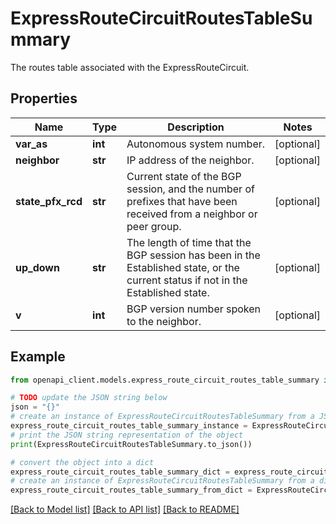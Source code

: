 # ExpressRouteCircuitRoutesTableSummary

The routes table associated with the ExpressRouteCircuit.

## Properties

Name | Type | Description | Notes
------------ | ------------- | ------------- | -------------
**var_as** | **int** | Autonomous system number. | [optional] 
**neighbor** | **str** | IP address of the neighbor. | [optional] 
**state_pfx_rcd** | **str** | Current state of the BGP session, and the number of prefixes that have been received from a neighbor or peer group. | [optional] 
**up_down** | **str** | The length of time that the BGP session has been in the Established state, or the current status if not in the Established state. | [optional] 
**v** | **int** | BGP version number spoken to the neighbor. | [optional] 

## Example

```python
from openapi_client.models.express_route_circuit_routes_table_summary import ExpressRouteCircuitRoutesTableSummary

# TODO update the JSON string below
json = "{}"
# create an instance of ExpressRouteCircuitRoutesTableSummary from a JSON string
express_route_circuit_routes_table_summary_instance = ExpressRouteCircuitRoutesTableSummary.from_json(json)
# print the JSON string representation of the object
print(ExpressRouteCircuitRoutesTableSummary.to_json())

# convert the object into a dict
express_route_circuit_routes_table_summary_dict = express_route_circuit_routes_table_summary_instance.to_dict()
# create an instance of ExpressRouteCircuitRoutesTableSummary from a dict
express_route_circuit_routes_table_summary_from_dict = ExpressRouteCircuitRoutesTableSummary.from_dict(express_route_circuit_routes_table_summary_dict)
```
[[Back to Model list]](../README.md#documentation-for-models) [[Back to API list]](../README.md#documentation-for-api-endpoints) [[Back to README]](../README.md)


